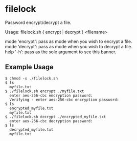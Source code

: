 # filelock
Password encrypt/decrypt a file. 

Usage: filelock.sh { encrypt | decrypt } \<filename\>
  
  mode 'encrypt': pass as mode when you wish to encrypt a file.                                                    
  mode 'decrypt': pass as mode when you wish to decrypt a file.                                                     
  help '-h': pass as the sole argument to see this banner. 



## Example Usage

    $ chmod -x ./filelock.sh
    $ ls
      myfile.txt
    $ ./filelock.sh encrypt ./myfile.txt
      enter aes-256-cbc encryption password: 
      Verifying - enter aes-256-cbc encryption password:
    $ ls
      encrypted_myfile.txt 
      myfile.txt
    $ ./filelock.sh decrypt ./encrypted_myfile.txt
      enter aes-256-cbc decryption password:
    $ ls
      decrypted_myfile.txt
      myfile.txt
